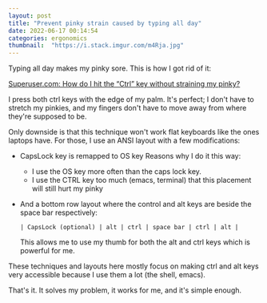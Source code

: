 ```yaml
---
layout: post
title: "Prevent pinky strain caused by typing all day"
date: 2022-06-17 00:14:54
categories: ergonomics
thumbnail:  "https://i.stack.imgur.com/m4Rja.jpg"
---
```


Typing all day makes my pinky sore. This is how I got rid of it:

[Superuser.com: How do I hit the “Ctrl” key without straining my pinky?](https://superuser.com/a/317593)

I press both ctrl keys with the edge of my palm. It's perfect; I don't have to
stretch my pinkies, and my fingers don't have to move away from where they're
supposed to be. 

Only downside is that this technique won't work flat keyboards like the ones
laptops have. For those, I use an ANSI layout with a few modifications: 

- CapsLock key is remapped to OS key 
	Reasons why I do it this way:
	- I use the OS key more often than the caps lock key. 
	- I use the CTRL key too much (emacs, terminal) that this placement
	  will still hurt my pinky

- And a bottom row layout where the control and alt keys are beside the space
  bar respectively:

	```
	| CapsLock (optional) | alt | ctrl | space bar | ctrl | alt | 
	```

	This allows me to use my thumb for both the alt and ctrl keys which is
	powerful for me. 

These techniques and layouts here mostly focus on making ctrl and alt keys very
accessible because I use them a lot (the shell, emacs). 

That's it. It solves my problem, it works for me, and it's simple enough. 


<!---
- learned programming

When I learned programming, I had to use the keyboard for most of my work.
Compared to what i do with the computer previously, programming involved using
the keyboard all day. 

- Using  keyboard for long periods hurt SOME of my fingers

I was not used to this method of computing which made my fingers hurt after a
day of doing practice programming.

- Why is it only some? There must be something wrong with the way I use my
  keyboards. I don't want some of them to hurt, I want all of them.

The way it hurt, only some of my fingers were affected. Most of them were fine
by the end of the day. I figured I might be doing something wrong with the way
I type. My pursuit of finding the best keyboard layout began and here are my
findings.

## TWO Keyboard layouts

The first course of action would be to pick a keyboard layout.

I figured I wanted to be mobile. I wanted to be able to program even if I have
no access to my home setup or I don't have my keyboard with me. This rules out
the possibility of using a different keyboard layout than qwerty.

In the end, I decided to learn two layouts: one for regular keyboards (those
with higher keys), and for laptop and laptop-like keyboards (those with almost
flat keys).

It works for me. I haven't encoutnered much confusion with the layouts EXCEPT
when I try to use both layouts on the same keyboard (i.e. switching desktop
environments)


- I make my self accustomed to both 
- No problems encountered yet when switching layouts except when I use the SAME
  keyboard for both layouts (e.g. switching desktop environment from i3 to xfce)


## Raised key keyboards


- Tried remapping caps lock to control
- something 



## Flat key keyboards

- Use ansi layout except control, alt  is switched places
- OS key on caps lock
- alt and ctrl reachable by the thumb




Hi. Starting today, I'll start this blog as a personal log of everything that I
want to say. I mainly plan to add my opinions on some topics that interest me
(I'll stay away from rants) and helpful things that I learn and encounter as I
go.

Since I am coming into the computer industry without formal education on the
topic, this blog could also be helpful for me to getting a job as one of my
projects that employers can refer to. And if I do succeed in getting a job, I
hope other people who would be in the same situation as me can refer to my blog
as a reference.

I'm currently 20 years old, and my plan is to get hired when I turn 21. This is
a deadline I imposed on myself that I'd give myself time to learn the things
necessary to get hired. I don't really have to have a job but I aim to have at
least a source of income by that time.

Now I say that but I still feel like I want a job even if by that time I have a
proper source of income (business or  something) because I think the "developer
experience" is not complete without the interaction with other developers who I
can learn from and v./v.. I watched some of the google talks and they make it a
point that success mostly comes from good communication which I think I still
lack. I still don't have any experience on working on other projects with other
developers. Not to say that it's the only solution because I also think that I
can achieve the same by contributing to other open source projects. I'll just
have to see for myself but those are the things that I'm considering.
-->

